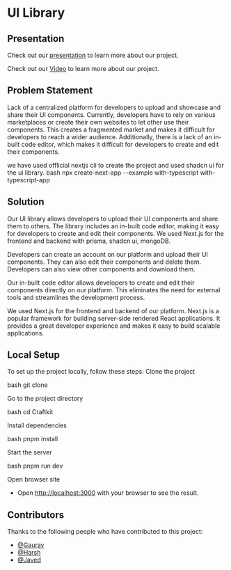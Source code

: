# UI Library

## Presentation

Check out our [presentation](https://pitch.com/public/a3ad8c82-7ea2-4204-948d-2aa67b7b049e) to learn more about our project.

Check out our [Video](https://www.youtube.com/watch?v=ATLbX7zDLDs) to learn more about our project.

## Problem Statement
Lack of a centralized platform for developers to upload and showcase and share their UI components. Currently, developers have to rely on various marketplaces or create their own websites to let other use their components. This creates a fragmented market and makes it difficult for developers to reach a wider audience. Additionally, there is a lack of an in-built code editor, which makes it difficult for developers to create and edit their components. 

we have used offlicial nextjs cli to create the project and used shadcn ui for the ui library.
bash
  npx create-next-app --example with-typescript with-typescript-app


## Solution

Our UI library allows developers to upload their UI components and share them to others. The library includes an in-built code editor, making it easy for developers to create and edit their components. We used Next.js for the frontend and backend with prisma, shadcn ui, mongoDB.

Developers can create an account on our platform and upload their UI components. They can also edit their components and delete them. Developers can also view other components and download them.

Our in-built code editor allows developers to create and edit their components directly on our platform. This eliminates the need for external tools and streamlines the development process.

We used Next.js for the frontend and backend of our platform. Next.js is a popular framework for building server-side rendered React applications. It provides a great developer experience and makes it easy to build scalable applications.


## Local Setup

To set up the project locally, follow these steps:
Clone the project


bash
  git clone


Go to the project directory

bash
  cd Craftkit


Install dependencies

bash
  pnpm install


Start the server

bash
  pnpm run dev


Open browser site
- Open [http://localhost:3000](http://localhost:3000) with your browser to see the result.


## Contributors

Thanks to the following people who have contributed to this project:


- [@Gaurav](https://www.github.com/kratos-respawned)
- [@Harsh](https://www.github.com/Harsh-uu)
- [@Javed](https://www.github.com/mdansarijaved)

